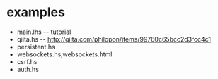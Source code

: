 examples
===
* main.lhs -- tutorial
* qiita.hs -- http://qiita.com/philopon/items/99760c65bcc2d3fcc4c1
* persistent.hs
* websockets.hs,websockets.html
* csrf.hs
* auth.hs

